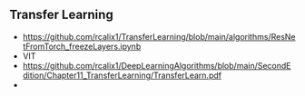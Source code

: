 ## Transfer Learning

* https://github.com/rcalix1/TransferLearning/blob/main/algorithms/ResNetFromTorch_freezeLayers.ipynb
* VIT
* https://github.com/rcalix1/DeepLearningAlgorithms/blob/main/SecondEdition/Chapter11_TransferLearning/TransferLearn.pdf
* 
